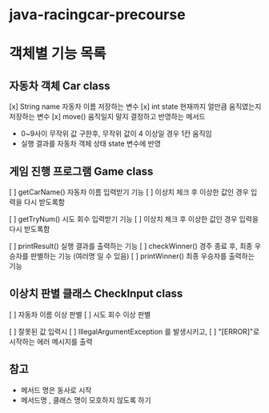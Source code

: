# java-racingcar-precourse

# 객체별 기능 목록 

## 자동차 객체 Car class
[x] String name 자동차 이름 저장하는 변수 
[x] int state 현재까지 얼만큼 움직였는지 저장하는 변수
[x] move() 움직일지 말지 결정하고 반영하는 메서드 
  * 0~9사이 무작위 값 구한후, 무작위 값이 4 이상일 경우 1칸 움직임 
  * 실행 결과를 자동차 객체 상태 state 변수에 반영


## 게임 진행 프로그램 Game class
[ ] getCarName() 자동차 이름 입력받기 기능
    [ ] 이상치 체크 후 이상한 값인 경우 입력을 다시 받도록함

[ ] getTryNum() 시도 회수 입력받기 기능
    [ ] 이상치 체크 후 이상한 값인 경우 입력을 다시 받도록함   

[ ] printResult() 실행 결과를 출력하는 기능
[ ] checkWinner() 경주 종료 후, 최종 우승자를 판별하는 기능 (여러명 일 수 있음)
[ ] printWinner() 최종 우승자를 출력하는 기능 


## 이상치 판별 클래스 CheckInput class
[ ] 자동차 이름 이상 판별
[ ] 시도 회수 이상 판별

[ ] 잘못된 값 입력시
    [ ] IllegalArgumentException 를 발생시키고,
    [ ] "[ERROR]"로 시작하는 에러 메시지를 출력 

## 참고 
* 메서드 명은 동사로 시작
* 메서드명 , 클래스 명이 모호하지 않도록 하기 